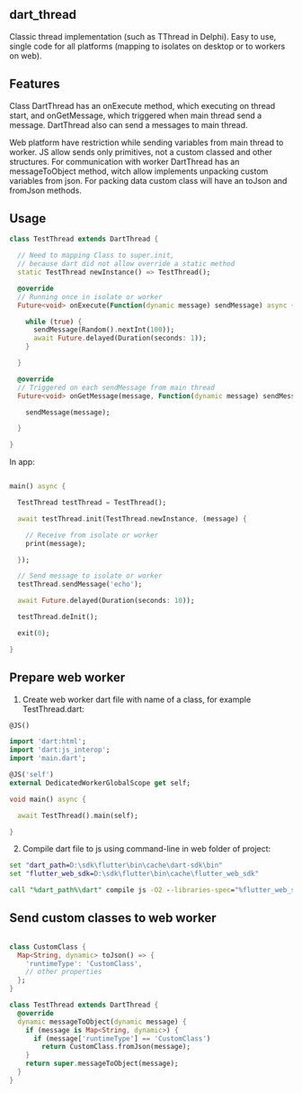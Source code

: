 ## dart_thread

Classic thread implementation (such as TThread in Delphi). Easy to use, single code for all platforms (mapping to isolates on desktop or to workers on web).

## Features

Class DartThread has an onExecute method, which executing on thread start, and onGetMessage, which triggered when main thread send a message. 
DartThread also can send a messages to main thread.

Web platform have restriction while sending variables from main thread to worker. 
JS allow sends only primitives, not a custom classed and other structures. 
For communication with worker DartThread has an messageToObject method, witch allow implements unpacking custom variables from json. 
For packing data custom class will have an toJson and fromJson methods.

## Usage

```dart
class TestThread extends DartThread {

  // Need to mapping Class to super.init, 
  // because dart did not allow override a static method
  static TestThread newInstance() => TestThread(); 

  @override
  // Running once in isolate or worker 
  Future<void> onExecute(Function(dynamic message) sendMessage) async {

    while (true) {
      sendMessage(Random().nextInt(100));
      await Future.delayed(Duration(seconds: 1));
    }

  }

  @override
  // Triggered on each sendMessage from main thread  
  Future<void> onGetMessage(message, Function(dynamic message) sendMessage) async {

    sendMessage(message);

  }

}
```

In app:
```dart

main() async {

  TestThread testThread = TestThread();

  await testThread.init(TestThread.newInstance, (message) {

    // Receive from isolate or worker
    print(message);

  });

  // Send message to isolate or worker
  testThread.sendMessage('echo');

  await Future.delayed(Duration(seconds: 10));

  testThread.deInit();

  exit(0);

}

```

## Prepare web worker

1. Create web worker dart file with name of a class, for example TestThread.dart:

```dart
@JS()

import 'dart:html';
import 'dart:js_interop';
import 'main.dart';

@JS('self')
external DedicatedWorkerGlobalScope get self;

void main() async {

  await TestThread().main(self);

}
```

2. Compile dart file to js using command-line in web folder of project:

```cmd
set "dart_path=D:\sdk\flutter\bin\cache\dart-sdk\bin"
set "flutter_web_sdk=D:\sdk\flutter\bin\cache\flutter_web_sdk"

call "%dart_path%\dart" compile js -O2 --libraries-spec="%flutter_web_sdk"\libraries.json -o web/TestThread.dart.js lib/TestThread.dart || pause
```

## Send custom classes to web worker

```dart

class CustomClass {
  Map<String, dynamic> toJson() => {
    'runtimeType': 'CustomClass',
    // other properties
  };
}

class TestThread extends DartThread {
  @override
  dynamic messageToObject(dynamic message) {
    if (message is Map<String, dynamic>) {
      if (message['runtimeType'] == 'CustomClass') 
        return CustomClass.fromJson(message);
    }
    return super.messageToObject(message);
  }
}

```

